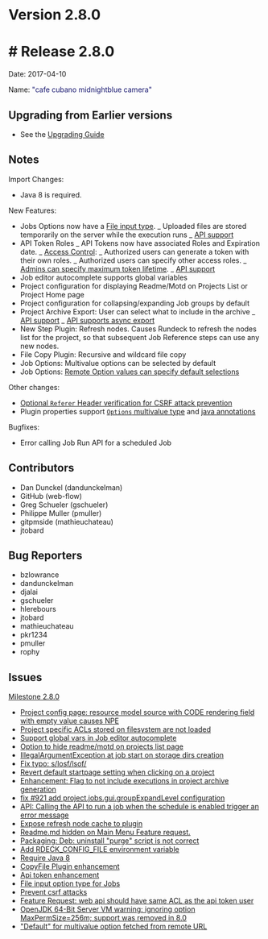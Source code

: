 # Version 2.8.0



# # Release 2.8.0

Date: 2017-04-10

Name: <span style="color: MidnightBlue"><span class="glyphicon glyphicon-camera"></span> "cafe cubano midnightblue camera"</span>

## Upgrading from Earlier versions

- See the [Upgrading Guide](/upgrading/upgrading.md)

## Notes

Import Changes:

- Java 8 is required.

New Features:

- Jobs Options now have a [File input type](/manual/jobs/index.md#file-option-type).
  _ Uploaded files are stored temporarily on the server while the execution runs
  _ [API support](/api/index.md#upload-a-file-for-a-job-option)
- API Token Roles
  _ API Tokens now have associated Roles and Expiration date.
  _ [Access Control](/administration/security/authorization.md#api-token-authorization-roles):
  _ Authorized users can generate a token with their own roles.
  _ Authorized users can specify other access roles.
  _ [Admins can specify maximum token lifetime](/administration/configuration/config-file-reference.md#security).
  _ [API support](/api/index.md#authentication-tokens)
- Job editor autocomplete supports global variables
- Project configuration for displaying Readme/Motd on Projects List or Project Home page
- Project configuration for collapsing/expanding Job groups by default
- Project Archive Export: User can select what to include in the archive
  _ [API support](/api/index.md#project-archive-export)
  _ [API supports async export](/api/index.md#project-archive-export-async)
- New Step Plugin: Refresh nodes. Causes Rundeck to refresh the nodes list for the project, so that subsequent Job Reference steps can use any new nodes.
- File Copy Plugin: Recursive and wildcard file copy
- Job Options: Multivalue options can be selected by default
- Job Options: [Remote Option values can specify default selections](/manual/jobs/index.md#json-format)

Other changes:

- [Optional `Referer` Header verification for CSRF attack prevention](/administration/configuration/config-file-reference.md#security)
- Plugin properties support [`Options` multivalue type](/developer/01-plugin-development.md#plugin-properties) and [java annotations](http://rundeck.org/docs/developer/plugin-annotations.html#plugin-properties)

Bugfixes:

- Error calling Job Run API for a scheduled Job

## Contributors

- Dan Dunckel (dandunckelman)
- GitHub (web-flow)
- Greg Schueler (gschueler)
- Philippe Muller (pmuller)
- gitpmside (mathieuchateau)
- jtobard

## Bug Reporters

- bzlowrance
- dandunckelman
- djalai
- gschueler
- hlerebours
- jtobard
- mathieuchateau
- pkr1234
- pmuller
- rophy

## Issues

[Milestone 2.8.0](https://github.com/rundeck/rundeck/milestone/52)

- [Project config page: resource model source with CODE rendering field with empty value causes NPE](https://github.com/rundeck/rundeck/issues/2413)
- [Project specific ACLs stored on filesystem are not loaded](https://github.com/rundeck/rundeck/issues/2408)
- [Support global vars in Job editor autocomplete](https://github.com/rundeck/rundeck/issues/2407)
- [Option to hide readme/motd on projects list page](https://github.com/rundeck/rundeck/issues/2404)
- [IllegalArgumentException at job start on storage dirs creation](https://github.com/rundeck/rundeck/issues/2400)
- [Fix typo: s/losf/lsof/](https://github.com/rundeck/rundeck/pull/2398)
- [Revert default startpage setting when clicking on a project](https://github.com/rundeck/rundeck/issues/2395)
- [Enhancement: Flag to not include executions in project archive generation](https://github.com/rundeck/rundeck/issues/2394)
- [fix #921 add project.jobs.gui.groupExpandLevel configuration](https://github.com/rundeck/rundeck/pull/2392)
- [API: Calling the API to run a job when the schedule is enabled trigger an error message](https://github.com/rundeck/rundeck/issues/2389)
- [Expose refresh node cache to plugin](https://github.com/rundeck/rundeck/pull/2380)
- [Readme.md hidden on Main Menu Feature request.](https://github.com/rundeck/rundeck/issues/2377)
- [Packaging: Deb: uninstall "purge" script is not correct](https://github.com/rundeck/rundeck/issues/2370)
- [Add RDECK_CONFIG_FILE environment variable](https://github.com/rundeck/rundeck/pull/2368)
- [Require Java 8](https://github.com/rundeck/rundeck/issues/2365)
- [CopyFile Plugin enhancement](https://github.com/rundeck/rundeck/pull/2359)
- [Api token enhancement](https://github.com/rundeck/rundeck/pull/2358)
- [File input option type for Jobs](https://github.com/rundeck/rundeck/pull/2351)
- [Prevent csrf attacks](https://github.com/rundeck/rundeck/pull/2236)
- [Feature Request: web api should have same ACL as the api token user](https://github.com/rundeck/rundeck/issues/1550)
- [OpenJDK 64-Bit Server VM warning: ignoring option MaxPermSize=256m; support was removed in 8.0](https://github.com/rundeck/rundeck/issues/1367)
- ["Default" for multivalue option fetched from remote URL](https://github.com/rundeck/rundeck/issues/1189)
